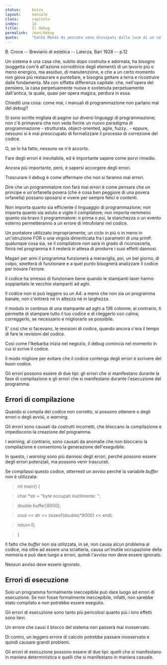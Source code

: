 ```yaml
---
status:     bozza
layout:     manuale
class:      capitolo
index:      14
title:      Il debug
permalink:  /man/debug
quote:      "Cento Mondi di peccato sono dissipati dalla luce di un solo tiket"
---
```



B. Croce -- Breviario di estetica -- Laterza, Bari 1928 -- p.12

Un sistema è una casa che, subito dopo costruita e adornata, ha bisogno
(soggetta com'è all'azione corroditrice degli elementi) di un lavorio
più o meno energico, ma assiduo, di manutenzione, e che a un certo
momento non giova più restaurare e puntellare, e bisogna gettare a terra
e ricostruire dalle fondamenta. Ma con siffatta differenza capitale:
che, nell'opera del pensiero, la casa perpetuamente nuova e sostenuta
perpetuamente dall'antica, la quale, quasi per opera magica, perdura in
essa.

Chiediti una cosa: come mai, i manuali di programmazione non parlano mai
del *debug*?

Si sono scritte migliaia di pagine sui diversi linguaggi di
programmazione; non c\'è primavera che non veda fiorire un nuovo
paradigma di programmazione - strutturata, object-oriented, agile,
fuzzy.. - eppure, nessuno si è mai preoccupato di formalizzare il
processo di correzione del codice.

O, se lo ha fatto, nessuno se n\'è accorto.

Fare degli errori è inevitabile, ed è importante sapere come porvi
rimedio.

Ancora più importante, però, è sapersi accorgere degli errori.

Trascurare il debug è come affermare che non si faranno mai errori.

Dire che un programmatore non farà mai errori è come pensare che un
principe e un\'orfanella povera (che è cosa ben peggiore di una povera
orfanella) possano sposarsi e vivere per sempre felici e contenti.

Non importa quanto sia efficiente il linguaggio di programmazione; non
importa quanto sia astuto e vigile il compilatore; non importa nemmeno
quanto sia bravo il programmatore: o prima o poi, la stanchezza o un
evento esterno permetteranno a un errore di intrufolarsi nel codice.

Un puntatore utilizzato impropriamente, un ciclo in più o in meno in
un\'istruzione FOR o una virgola dimenticata fra i parametri di una
printf: qualunque cosa sia, se il compilatore non sarà in grado di
riconoscerla, finirà nel programma è lì resterà in attesa di produrre i
suoi effetti dannosi.

Magari per anni il programma funzionerà a meraviglia, poi, un bel
giorno, di colpo, smetterà di funzionare e a quel punto bisognerà
analizzare il codice per trovare l\'errore.

Il codice ha smesso di funzionare bene quando le stampanti laser hanno
soppiantato le vecchie stampanti ad aghi.

Il codice non si può leggere su un A4: a meno che non sia un programma
banale, non c\'entrerà né in altezza né in larghezza.

Il modulo in continuo di una stampante ad aghi a 136 colonne, al
contrario, ti permette di stampare tutto il tuo codice e di rileggerlo
con calma; correggerlo, se necessario e migliorarlo se possibile.

E\' così che si facevano, le revisioni di codice, quando ancora c\'era
il tempo di fare le revisioni del codice.

Così come l\'Ikebarba inizia nel negozio, il debug comincia nel momento
in cui si scrive il codice.

Il modo migliore per evitare che il codice contenga degli errori è
scrivere del buon codice.

Gli errori possono essere di due tipi: gli errori che si manifestano
durante la fase di compilazione e gli errori che si manifestano durante
l'esecuzione del programma.

Errori di compilazione
----------------------

Quando si compila del codice non corretto, si possono ottenere o degli
errori o degli avvisi, o *warning*.

Gli errori sono causati da costrutti incorretti, che bloccano la
compilazione e impediscono la creazione del programma.

I *warning*, al contrario, sono causati da anomalie che non bloccano la
compilazione e consentono la generazione dell'eseguibile.

In questo, i *warning* sono più dannosi degli errori, perché possono
essere degli errori potenziali, ma possono venir trascurati.

Se compilassi questo codice, otterresti un avviso perché la variabile
*buffer* non è utilizzata:

> int main() {

> char \*str = \"byte occupati inutilmente: \";

> double buffer\[8000\];

> cout \<\< str \<\< (sizeof(double)\*8000) \<\< endl;

> return 0;

> }

Il fatto che *buffer* non sia utilizzata, in sé, non causa alcun
problema al codice, ma oltre ad essere una sciatteria, causa un'inutile
occupazione della memoria e può dare luogo a errori, quindi l'avviso non
deve essere ignorato.

Nessun avviso deve essere ignorato.

Errori di esecuzione
--------------------

Solo un programma formalmente ineccepibile può dare luogo ad errori di
esecuzione. Se non fosse formalmente ineccepibile, infatti, non sarebbe
stato compilato e non potrebbe essere eseguito.

Gli errori di esecuzione sono tanto più pericolosi quanto più i loro
effetti sono lievi.

Un errore che causi il blocco del sistema non passerà mai inosservato.

Di contro, un leggero errore di calcolo potrebbe passare inosservato e
quindi causare grandi problemi.

Gli errori di esecuzione possono essere di due tipi: quelli che si
manifestano in maniera deterministica e quelli che si manifestano in
maniera casuale.
